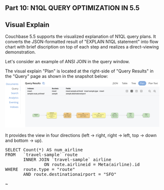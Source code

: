 ## <b> Part 10: N1QL QUERY OPTIMIZATION IN 5.5 </b>
  
## Visual Explain

Couchbase 5.5 supports the visualized explanation of N1QL query plans.
It converts the JSON-formatted result of "EXPLAIN N1QL statement" into flow chart with brief discription on top of each step and realizes a direct-viewing demonstration.

Let's consider an example of ANSI JOIN in the query window.

The visual explain "Plan" is located at the right-side of "Query Results" in the "Query" page as shown in the snapshot below:
![VisualExplain](./ve1.png)

It provides the view in four directions (left -> right, right -> left, top -> down and bottom -> up).



<pre id="example">
SELECT Count(*) AS num_airline
FROM   `travel-sample` route
       INNER JOIN `travel-sample` airline
               ON route.airlineid = Meta(airline).id
WHERE  route.type = "route"
       AND route.destinationairport = "SFO"
</pre>
~               
